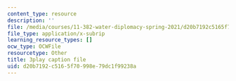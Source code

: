 ```yaml
---
content_type: resource
description: ''
file: /media/courses/11-382-water-diplomacy-spring-2021/d20b7192c5165f70998e79dc1f99238a_neBeTYziSLo.vtt
file_type: application/x-subrip
learning_resource_types: []
ocw_type: OCWFile
resourcetype: Other
title: 3play caption file
uid: d20b7192-c516-5f70-998e-79dc1f99238a
---
```

